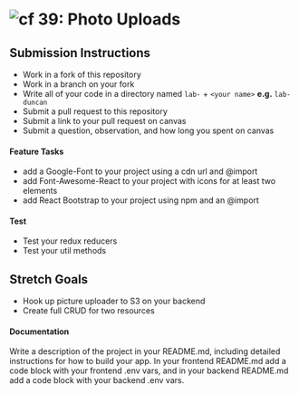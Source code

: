 ![cf](http://i.imgur.com/7v5ASc8.png) 39: Photo Uploads
===

## Submission Instructions
  * Work in a fork of this repository
  * Work in a branch on your fork
  * Write all of your code in a directory named `lab-` + `<your name>` **e.g.** `lab-duncan`
  * Submit a pull request to this repository
  * Submit a link to your pull request on canvas
  * Submit a question, observation, and how long you spent on canvas 
  
#### Feature Tasks
* add a Google-Font to your project using a cdn url and @import
* add Font-Awesome-React to your project with icons for at least two elements
* add React Bootstrap to your project using npm and an @import

#### Test
* Test your redux reducers 
* Test your util methods

## Stretch Goals
* Hook up picture uploader to S3 on your backend
* Create full CRUD for two resources 

#### Documentation  
Write a description of the project in your README.md, including detailed instructions for how to build your app. In your frontend README.md add a code block with your frontend .env vars, and in your backend README.md add a code block with your backend .env vars. 
